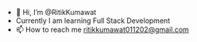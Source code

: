 - 👋 Hi, I’m @RitikKumawat
- Currently I am learning Full Stack Development
- 📫 How to reach me ritikkumawat011202@gmail.com

<!---
RitikKumawat/RitikKumawat is a ✨ special ✨ repository because its `README.md` (this file) appears on your GitHub profile.
You can click the Preview link to take a look at your changes.
--->
